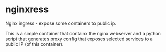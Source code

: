 # nginxress
Nginx ingress - expose some containers to public ip.

This is a simple container that containx the nginx webserver and a python script that generates proxy config that exposes selected services to a public IP (of this container).

